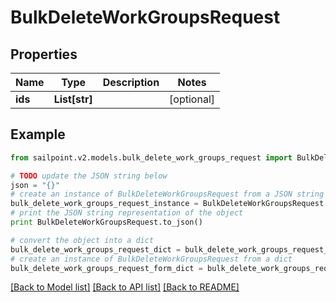 # BulkDeleteWorkGroupsRequest


## Properties
Name | Type | Description | Notes
------------ | ------------- | ------------- | -------------
**ids** | **List[str]** |  | [optional] 

## Example

```python
from sailpoint.v2.models.bulk_delete_work_groups_request import BulkDeleteWorkGroupsRequest

# TODO update the JSON string below
json = "{}"
# create an instance of BulkDeleteWorkGroupsRequest from a JSON string
bulk_delete_work_groups_request_instance = BulkDeleteWorkGroupsRequest.from_json(json)
# print the JSON string representation of the object
print BulkDeleteWorkGroupsRequest.to_json()

# convert the object into a dict
bulk_delete_work_groups_request_dict = bulk_delete_work_groups_request_instance.to_dict()
# create an instance of BulkDeleteWorkGroupsRequest from a dict
bulk_delete_work_groups_request_form_dict = bulk_delete_work_groups_request.from_dict(bulk_delete_work_groups_request_dict)
```
[[Back to Model list]](../README.md#documentation-for-models) [[Back to API list]](../README.md#documentation-for-api-endpoints) [[Back to README]](../README.md)



